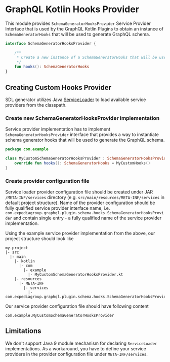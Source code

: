 # GraphQL Kotlin Hooks Provider

This module provides `SchemaGeneratorHooksProvider` Service Provider Interface that is used by the GraphQL Kotlin Plugins
to obtain an instance of `SchemaGeneratorHooks` that will be used to generate GraphQL schema.

```kotlin
interface SchemaGeneratorHooksProvider {

    /**
     * Create a new instance of a SchemaGeneratorHooks that will be used to generate GraphQL schema in SDL format.
     */
    fun hooks(): SchemaGeneratorHooks
}
```

## Creating Custom Hooks Provider

SDL generator utilizes Java [ServiceLoader](https://docs.oracle.com/en/java/javase/11/docs/api/java.base/java/util/ServiceLoader.html)
to load available service providers from the classpath.

### Create new SchemaGeneratorHooksProvider implementation

Service provider implementation has to implement `SchemaGeneratorHooksProvider` interface that provides a way to instantiate
schema generator hooks that will be used to generate the GraphQL schema.

```kotlin
package com.example

class MyCustomSchemaGeneratorHooksProvider : SchemaGeneratorHooksProvider {
    override fun hooks(): SchemaGeneratorHooks = MyCustomHooks()
}
```

### Create provider configuration file

Service loader provider configuration file should be created under JAR `/META-INF/services` directory (e.g. `src/main/resources/META-INF/services`
in default project structure). Name of the provider configuration should be fully qualified service provider interface name, i.e.
`com.expediagroup.graphql.plugin.schema.hooks.SchemaGeneratorHooksProvider` and contain single entry - a fully qualified
name of the service provider implementation.

Using the example service provider implementation from the above, our project structure should look like

```
my-project
|- src
  |- main
    |- kotlin
      |- com
        |- example
          |- MyCustomSchemaGeneratorHooksProvider.kt
    |- resources
      |- META-INF
        |- services
          |- com.expediagroup.graphql.plugin.schema.hooks.SchemaGeneratorHooksProvider
```

Our service provider configuration file should have following content

```text
com.example.MyCustomSchemaGeneratorHooksProvider
```

## Limitations

We don't support Java 9 module mechanism for declaring `ServiceLoader` implementations. As a workaround, you have to define
your service providers in the provider configuration file under `META-INF/services`.

